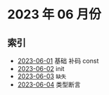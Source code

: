 # 2023 年 06 月份

## 索引

- [2023-06-01](./01/README.md) 基础 补码 const
- [2023-06-02](./02/README.md) init
- [2023-06-03](#) `缺失`
- [2023-06-04](./04/README.md) 类型断言

